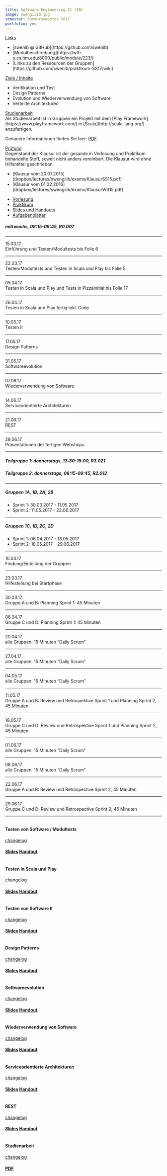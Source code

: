 ```yaml
---
title: Software Engineering II (IB)
image: swengiiib.jpg
semester: Sommersemester 2017
portfolio: yes
---
```


<div class="container">
<div class="row">
<!-- {{{ Left sidebar  -->
<div class="col-md-4">
<div class="sidebar-box">
<div class="card-accordion card-accordion-simple card-accordion-icons-left mb80" id="card-accordion-simple" role="tablist" aria-multiselectable="true">
<!-- {{{ card 0: Links -->
<div class="card">
<div class="card-header accordion-header" role="tab" id="headingZero">
<a data-toggle="collapse" data-parent="#card-accordion-simple" href="#collapseZeroList" aria-expanded="true" aria-controls="collapseZeroList">
Links
</a>
</div>
<div id="collapseZeroList" class="collapse show" role="tabpanel" aria-labelledby="headingZero">
<div class="card-block">

<ul class="icon-list list-unstyled">
<li><i class="ion-link"></i>
[swenib @ GitHub](https://github.com/swenib)
</li>
<li><i class="ion-link"></i>
[Modulbeschreibung](https://w3-o.cs.hm.edu:8000/public/module/223/)
</li>
<li><i class="ion-link"></i>
[Links zu den Ressourcen der Gruppen](https://github.com/swenib/praktikum-SS17/wiki)
</li>
</ul>

</div>
</div>
</div>
<!-- }}} card 0 end -->
<!-- {{{ card 1: Ziele / Inhalte -->
<div class="card">
<div class="card-header accordion-header" role="tab" id="headingOne">
<a class="collapsed" data-toggle="collapse" data-parent="#card-accordion-simple" href="#collapseOneList" aria-expanded="false" aria-controls="collapseOneList">
Ziele / Inhalte
</a>
</div>
<div id="collapseOneList" class="collapse" role="tabpanel" aria-labelledby="headingOne">
<div class="card-block">

<ul class="icon-list list-unstyled">
<li><i class="ion-checkmark-round"></i>
Verifikation und Test
</li>
<li><i class="ion-checkmark-round"></i>
Design Patterns
</li>
<li><i class="ion-checkmark-round"></i>
Evolution und Wiederverwendung von Software
</li>
<li><i class="ion-checkmark-round"></i>
Verteilte Architekturen
</li>
</ul>

</div>
</div>
</div>
<!-- }}} card 1 end -->
<!-- {{{ card 2: Scheinerwerb -->
<div class="card">
<div class="card-header accordion-header" role="tab" id="headingTwo">
<a class="collapsed" data-toggle="collapse" data-parent="#card-accordion-simple" href="#collapseTwoList" aria-expanded="false" aria-controls="collapseTwoList">
Studienarbeit
</a>
</div>
<div id="collapseTwoList" class="collapse" role="tabpanel" aria-labelledby="headingTwo">
<div class="card-block">
Als Studienarbeit ist in Gruppen ein Projekt mit dem [Play
Framework](https://www.playframework.com/) in [Scala](http://scala-lang.org/)
anzufertigen.

Genauere Informationen finden Sie hier:
[PDF](dropbox/lectures/swengiiib/exercises/Studienarbeit.pdf)
</div>
</div>
</div>
<!-- }}} card 2 end -->

<!-- {{{ card 3: Prüfung -->
<div class="card">
<div class="card-header accordion-header" role="tab" id="headingThree">
<a class="collapsed" data-toggle="collapse" data-parent="#card-accordion-simple" href="#collapseThreeList" aria-expanded="false" aria-controls="collapseThreeList">
Prüfung
</a>
</div>
<div id="collapseThreeList" class="collapse" role="tabpanel" aria-labelledby="headingThree">
<div class="card-block">
Gegenstand der Klausur ist der gesamte in Vorlesung und Praktikum
behandelte Stoff, soweit nicht anders vereinbart. Die Klausur
wird ohne Hilfsmittel geschrieben.

<ul class="icon-list list-unstyled">
<li><i class="ion-compose"></i>
[Klausur vom 20.07.2015](dropbox/lectures/swengiiib/exams/KlausurSS15.pdf)
</li>
<li><i class="ion-compose"></i>
[Klausur vom 01.02.2016](dropbox/lectures/swengiiib/exams/KlausurWS15.pdf)
</li>
</ul>
</div>
</div>
</div>
<!-- }}} card 3 end -->
</div> <!-- accordion end -->
</div><!-- sidebar-box end -->
</div><!-- sidebar end -->
<!-- }}} -->
<!-- {{{ Right contents -->
<div class="col-md-8">
<!-- {{{ Tab Titel -->
<ul class="nav-tabs nav" role="tablist">
<li class="nav-item">
<a class="ion-ios-book active nav-link" href="#Vorlesung" data-taget="#Vorlesung" role="tab" data-toggle="tab">
Vorlesung
</a>
</li>
<li class="nav-item">
<a class=" ion-ios-monitor nav-link" href="#Praktikum" data-taget="#Praktikum" role="tab" data-toggle="tab">
Praktikum
</a>
</li>
<li class="nav-item">
<a class=" ion-ios-cloud-download nav-link" href="#Slides" data-taget="#Slides" role="tab" data-toggle="tab">
Slides und Handouts
</a>
</li>
<li class="nav-item">
<a class=" ion-ios-cloud-download nav-link" href="#Exercises" data-taget="#Exercises" role="tab" data-toggle="tab">
Aufgabenblätter
</a>
</li>
</ul>
<!-- }}} -->
<!-- {{{ Tab contents -->
<div class="tab-content">
<!-- {{{ Tab: Vorlesung -->
<div class="space-30"></div>
<div role="tabpanel" class="tab-pane show active fade" id="Vorlesung" aria-expanded="true">

<h5>mittwochs, 08:15-09:45, R0.007</h5>
<hr />
<div class="row">
<div class="col-md-2">
15.03.17</div>
<div class="col-md-10">
Einführung und Testen/Modultests bis Folie 6</div>
</div> <!-- row end -->
<hr />
<div class="row">
<div class="col-md-2">
22.03.17</div>
<div class="col-md-10">
Testen/Modultests und Testen in Scala und Play bis Folie 5</div>
</div> <!-- row end -->
<hr />
<div class="row">
<div class="col-md-2">
05.04.17</div>
<div class="col-md-10">
Testen in Scala und Play und Tests in PizzaInitial bis Folie 17</div>
</div> <!-- row end -->
<hr />
<div class="row">
<div class="col-md-2">
26.04.17</div>
<div class="col-md-10">
Testen in Scala und Play fertig inkl. Code</div>
</div> <!-- row end -->
<hr />
<div class="row">
<div class="col-md-2">
10.05.17</div>
<div class="col-md-10">
Testen II</div>
</div> <!-- row end -->
<hr />
<div class="row">
<div class="col-md-2">17.05.17</div>
<div class="col-md-10">
Design Patterns</div>
</div> <!-- row end -->
<hr />
<div class="row">
<div class="col-md-2">31.05.17</div>
<div class="col-md-10">
Softwareevolution</div>
</div> <!-- row end -->
<hr />
<div class="row">
<div class="col-md-2">07.06.17</div>
<div class="col-md-10">
Wiederverwendung von Software</div>
</div> <!-- row end -->
<hr />
<div class="row">
<div class="col-md-2">14.06.17</div>
<div class="col-md-10">
Serviceorientierte Architekturen</div>
</div> <!-- row end -->
<hr />
<div class="row">
<div class="col-md-2">21.06.17</div>
<div class="col-md-10">
REST</div>
</div> <!-- row end -->
<hr />
<div class="row">
<div class="col-md-2">28.06.17</div>
<div class="col-md-10">
Präsentationen der fertigen Webshops</div>
</div> <!-- row end -->
<hr />
</div><!-- tab-panel end -->
<!-- }}} -->
<!-- {{{ Tab: Praktikum -->
<div role="tabpanel" class="tab-pane fade" id="Praktikum" aria-expanded="false">

<h5>Teilgruppe 1: donnerstags, 13:30-15:00, R3.021</h5>
<h5>Teilgruppe 2: donnerstags, 08:15-09:45, R2.012</h5>
<hr />

<h5>Gruppen 1A, 1B, 2A, 2B</h5>

<ul class="icon-list list-unstyled">
<li><i class="ion-clock"></i>
Sprint 1: 30.03.2017 - 11.05.2017
</li>
<li><i class="ion-clock"></i>
Sprint 2: 11.05.2017 - 22.06.2017
</li>
</ul>
<hr />

<h5>Gruppen 1C, 1D, 2C, 2D</h5>

<ul class="icon-list list-unstyled">
<li><i class="ion-clock"></i>
Sprint 1: 06.04.2017 - 18.05.2017
</li>
<li><i class="ion-clock"></i>
Sprint 2: 18.05.2017 - 29.06.2017
</li>
</ul>
<hr />

<div class="row">
<div class="col-md-2">16.03.17</div>
<div class="col-md-10">Findung/Einteilung der Gruppen</div>
</div> <!-- row end -->
<hr />

<div class="row">
<div class="col-md-2">23.03.17</div>
<div class="col-md-10">Hilfestellung bei Startphase</div>
</div> <!-- row end -->
<hr />

<div class="row">
<div class="col-md-2">30.03.17</div>
<div class="col-md-10">Gruppe A und B: Planning Sprint 1: 45 Minuten</div>
</div> <!-- row end -->
<hr />

<div class="row">
<div class="col-md-2">06.04.17</div>
<div class="col-md-10">Gruppe C und D: Planning Sprint 1: 45 Minuten</div>
</div> <!-- row end -->
<hr />

<div class="row">
<div class="col-md-2">20.04.17</div>
<div class="col-md-10">alle Gruppen: 15 Minuten “Daily Scrum”</div>
</div> <!-- row end -->
<hr />

<div class="row">
<div class="col-md-2">27.04.17</div>
<div class="col-md-10">alle Gruppen: 15 Minuten “Daily Scrum”</div>
</div> <!-- row end -->
<hr />

<div class="row">
<div class="col-md-2">04.05.17</div>
<div class="col-md-10">alle Gruppen: 15 Minuten “Daily Scrum”</div>
</div> <!-- row end -->
<hr />

<div class="row">
<div class="col-md-2">11.05.17</div>
<div class="col-md-10">Gruppe A und B: Review und Retrospektive Sprint 1 und Planning Sprint 2, 45 Minuten</div>
</div> <!-- row end -->
<hr />

<div class="row">
<div class="col-md-2">18.05.17</div>
<div class="col-md-10">Gruppe C und D: Review und Retrospektive Sprint 1 und Planning Sprint 2, 45 Minuten</div>
</div> <!-- row end -->
<hr />

<div class="row">
<div class="col-md-2">01.06.17</div>
<div class="col-md-10">alle Gruppen: 15 Minuten “Daily Scrum”</div>
</div> <!-- row end -->
<hr />

<div class="row">
<div class="col-md-2">08.06.17</div>
<div class="col-md-10">alle Gruppen: 15 Minuten “Daily Scrum”</div>
</div> <!-- row end -->
<hr />

<div class="row">
<div class="col-md-2">22.06.17</div>
<div class="col-md-10">Gruppe A und B: Review und Retrospective Sprint 2, 45 Minuten</div>
</div> <!-- row end -->
<hr />

<div class="row">
<div class="col-md-2">29.06.17</div>
<div class="col-md-10">Gruppe C und D: Review und Retrospective Sprint 2, 45 Minuten</div>
</div> <!-- row end -->
<hr />

</div>
<!-- }}} -->
<!-- {{{ Tab: Slides und Handouts -->
<div role="tabpanel" class="tab-pane fade" id="Slides" aria-expanded="false">

<div class="row">

<div class="col-md-6 margin-btm-20">
<div class="portfolio-sec">
<div class="portfolio-thumnail">
<a href="dropbox/lectures/swengiiib/slides/01_Testen_Modultests.pdf">
<img src="dropbox/lectures/swengiiib/slides/01_Testen_Modultests.png" class="img-fluid" alt=""></a>
</div>
<div class="portfolio-desc text-center">
<h4 class="portfolio-post-title">Testen von Software / Modultests</h4>
<a class="portfolio-post-cat" href="dropbox/lectures/swengiiib/slides/01_Testen_Modultests.json">changelog</a>
<h4><a href="dropbox/lectures/swengiiib/slides/01_Testen_Modultests.pdf" class="btn theme-btn-default btn-lg">Slides</a>
<a href="dropbox/lectures/swengiiib/handouts/01_Testen_Modultests.pdf" class="btn theme-btn-default btn-lg">Handout</a></h4>
</div><!-- portfolio-desc end -->
</div><!-- portfolio-sec end -->
</div><!-- col-md-6 end -->


<div class="col-md-6 margin-btm-20">
<div class="portfolio-sec">
<div class="portfolio-thumnail">
<a href="dropbox/lectures/swengiiib/slides/02_Testen_Scala_Play.pdf">
<img src="dropbox/lectures/swengiiib/slides/02_Testen_Scala_Play.png" class="img-fluid" alt="">
</a>
</div>
<div class="portfolio-desc text-center">
<h4 class="portfolio-post-title">Testen in Scala und Play</h4>
<a class="portfolio-post-cat" href="dropbox/lectures/swengiiib/slides/02_Testen_Scala_Play.json">changelog</a>
<h4><a href="dropbox/lectures/swengiiib/slides/02_Testen_Scala_Play.pdf" class="btn theme-btn-default btn-lg">
Slides</a>
<a href="dropbox/lectures/swengiiib/handouts/02_Testen_Scala_Play.pdf" class="btn theme-btn-default btn-lg">Handout</a></h4>
</div><!-- portfolio-desc end -->
</div><!-- portfolio-sec end -->
</div><!-- col-md-6 end -->

</div><!-- row end -->

<div class="row">

<div class="col-md-6 margin-btm-20">
<div class="portfolio-sec">
<div class="portfolio-thumnail">
<a href="dropbox/lectures/swengiiib/slides/03_TestenII.pdf">
<img src="dropbox/lectures/swengiiib/slides/03_TestenII.png" class="img-fluid" alt="">
</a>
</div>
<div class="portfolio-desc text-center">
<h4 class="portfolio-post-title">Testen von Software II</h4>
<a class="portfolio-post-cat" href="dropbox/lectures/swengiiib/slides/03_TestenII.json">changelog</a>
<h4><a href="dropbox/lectures/swengiiib/slides/03_TestenII.pdf" class="btn theme-btn-default btn-lg">
Slides</a>
<a href="dropbox/lectures/swengiiib/handouts/03_TestenII.pdf" class="btn theme-btn-default btn-lg">Handout</a></h4>
</div><!-- portfolio-desc end -->
</div><!-- portfolio-sec end -->
</div><!-- col-md-6 end -->

<div class="col-md-6 margin-btm-20">
<div class="portfolio-sec">
<div class="portfolio-thumnail">
<a href="dropbox/lectures/swengiiib/slides/04_DesignPatterns.pdf">
<img src="dropbox/lectures/swengiiib/slides/04_DesignPatterns.png" class="img-fluid" alt="">
</a>
</div>
<div class="portfolio-desc text-center">
<h4 class="portfolio-post-title">Design Patterns</h4>
<a class="portfolio-post-cat" href="dropbox/lectures/swengiiib/slides/04_DesignPatterns.json">changelog</a>
<h4><a href="dropbox/lectures/swengiiib/slides/04_DesignPatterns.pdf" class="btn theme-btn-default btn-lg">
Slides</a>
<a href="dropbox/lectures/swengiiib/handouts/04_DesignPatterns.pdf" class="btn theme-btn-default btn-lg">Handout</a></h4>
</div><!-- portfolio-desc end -->
</div><!-- portfolio-sec end -->
</div><!-- col-md-6 end -->

</div><!-- row end -->

<div class="row">

<div class="col-md-6 margin-btm-20">
<div class="portfolio-sec">
<div class="portfolio-thumnail">
<a href="dropbox/lectures/swengiiib/slides/05_Softwareevolution.pdf">
<img src="dropbox/lectures/swengiiib/slides/05_Softwareevolution.png" class="img-fluid" alt="">
</a>
</div>
<div class="portfolio-desc text-center">
<h4 class="portfolio-post-title">Softwareevolution</h4>
<a class="portfolio-post-cat" href="dropbox/lectures/swengiiib/slides/05_Softwareevolution.json">changelog</a>
<h4><a href="dropbox/lectures/swengiiib/slides/05_Softwareevolution.pdf" class="btn theme-btn-default btn-lg">
Slides</a>
<a href="dropbox/lectures/swengiiib/handouts/05_Softwareevolution.pdf" class="btn theme-btn-default btn-lg">Handout</a></h4>
</div><!-- portfolio-desc end -->
</div><!-- portfolio-sec end -->
</div><!-- col-md-6 end -->

<div class="col-md-6 margin-btm-20">
<div class="portfolio-sec">
<div class="portfolio-thumnail">
<a href="dropbox/lectures/swengiiib/slides/06_Wiederverwendung.pdf">
<img src="dropbox/lectures/swengiiib/slides/06_Wiederverwendung.png" class="img-fluid" alt="">
</a>
</div>
<div class="portfolio-desc text-center">
<h4 class="portfolio-post-title">Wiederverwendung von Software</h4>
<a class="portfolio-post-cat" href="dropbox/lectures/swengiiib/slides/06_Wiederverwendung.json">changelog</a>
<h4><a href="dropbox/lectures/swengiiib/slides/06_Wiederverwendung.pdf" class="btn theme-btn-default btn-lg">
Slides</a>
<a href="dropbox/lectures/swengiiib/handouts/06_Wiederverwendung.pdf" class="btn theme-btn-default btn-lg">Handout</a></h4>
</div><!-- portfolio-desc end -->
</div><!-- portfolio-sec end -->
</div><!-- col-md-6 end -->

</div><!-- row end -->

<div class="row">

<div class="col-md-6 margin-btm-20">
<div class="portfolio-sec">
<div class="portfolio-thumnail">
<a href="dropbox/lectures/swengiiib/slides/07_SOA.pdf">
<img src="dropbox/lectures/swengiiib/slides/07_SOA.png" class="img-fluid" alt="">
</a>
</div>
<div class="portfolio-desc text-center">
<h4 class="portfolio-post-title">Serviceorientierte Architekturen</h4>
<a class="portfolio-post-cat" href="dropbox/lectures/swengiiib/slides/07_SOA.json">changelog</a>
<h4><a href="dropbox/lectures/swengiiib/slides/07_SOA.pdf" class="btn theme-btn-default btn-lg">
Slides</a>
<a href="dropbox/lectures/swengiiib/handouts/07_SOA.pdf" class="btn theme-btn-default btn-lg">Handout</a></h4>
</div><!-- portfolio-desc end -->
</div><!-- portfolio-sec end -->
</div><!-- col-md-6 end -->

<div class="col-md-6 margin-btm-20">
<div class="portfolio-sec">
<div class="portfolio-thumnail">
<a href="dropbox/lectures/swengiiib/slides/08_REST.pdf">
<img src="dropbox/lectures/swengiiib/slides/08_REST.png" class="img-fluid" alt="">
</a>
</div>
<div class="portfolio-desc text-center">
<h4 class="portfolio-post-title">REST</h4>
<a class="portfolio-post-cat" href="dropbox/lectures/swengiiib/slides/08_REST.json">changelog</a>
<h4><a href="dropbox/lectures/swengiiib/slides/08_REST.pdf" class="btn theme-btn-default btn-lg">
Slides</a>
<a href="dropbox/lectures/swengiiib/handouts/08_REST.pdf" class="btn theme-btn-default btn-lg">Handout</a></h4>
</div><!-- portfolio-desc end -->
</div><!-- portfolio-sec end -->
</div><!-- col-md-6 end -->

</div><!-- row end -->

</div><!-- tabpanel Slides end -->
<!-- }}} -->
<!-- {{{ Tab: Aufgabenblätter -->
<div role="tabpanel" class="tab-pane fade" id="Exercises" aria-expanded="false">

<div class="row">

<div class="col-md-6 margin-btm-20">
<div class="portfolio-sec">
<div class="portfolio-thumnail">
<a href="dropbox/lectures/swengiiib/exercises/Studienarbeit.pdf">
<img src="dropbox/lectures/swengiiib/exercises/Studienarbeit.png" class="img-fluid" alt="">
</a>
</div>
<div class="portfolio-desc text-center">
<h4 class="portfolio-post-title">Studienarbeit</h4>
<a class="portfolio-post-cat" href="dropbox/lectures/swengiiib/exercises/Studienarbeit.json">changelog</a>
<h4><a href="dropbox/lectures/swengiiib/exercises/Studienarbeit.pdf" class="btn theme-btn-default btn-lg">
PDF
</a>
</h4>
</div><!-- portfolio-desc end -->
</div><!-- portfolio-sec end -->
</div><!-- col-md-6 end -->

</div><!-- row end -->

</div>
<!-- }}} -->
</div>
<!-- }}} -->
</div>
<!-- }}} -->
</div>
</div>
